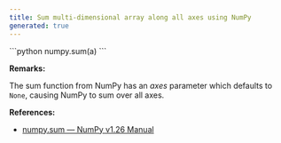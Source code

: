 ```yaml
---
title: Sum multi-dimensional array along all axes using NumPy
generated: true
---
```


<div markdown="1" class="ans">
```python
numpy.sum(a)
```
</div>

**Remarks:**

The sum function from NumPy has an *axes* parameter which defaults to `None`, causing NumPy to sum over all axes.

**References:**
- [numpy.sum — NumPy v1.26 Manual](https://numpy.org/doc/stable/reference/generated/numpy.sum.html)
